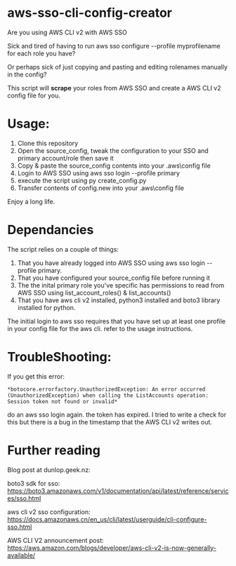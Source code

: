 # aws-sso-cli-config-creator
Are you using AWS CLI v2 with AWS SSO

Sick and tired of having to run aws sso configure --profile myprofilename for each role you have?

Or perhaps sick of just copying and pasting and editing rolenames manually in the config?

This script will **scrape** your roles from AWS SSO and create a AWS CLI v2 config file for you.

# Usage:
1. Clone this repository
2. Open the source_config, tweak the configuration to your SSO and primary account/role then save it
3. Copy & paste the source_config contents into your .aws\config file
4. Login to AWS SSO using aws sso login --profile primary
5. execute the script using py create_config.py
6. Transfer contents of config.new into your .aws\config file

Enjoy a long life.

# Dependancies
The script relies on a couple of things:

1. That you have already logged into AWS SSO using aws sso login --profile primary.
2. That you have configured your source_config file before running it
3. The the inital primary role you've specific has permissions to read from AWS SSO using list_account_roles() & list_accounts()
4. That you have aws cli v2 installed, python3 installed and boto3 library installed for python.

The initial login to aws sso requires that you have set up at least one profile in your config file for the aws cli. refer to the usage instructions.

# TroubleShooting:
If you get this error:

	*botocore.errorfactory.UnauthorizedException: An error occurred (UnauthorizedException) when calling the ListAccounts operation: Session token not found or invalid*

do an aws sso login again. the token has expired. I tried to write a check for this but there is a bug in the timestamp that the AWS CLI v2 writes out.

# Further reading
Blog post at dunlop.geek.nz: 

boto3 sdk for sso: https://boto3.amazonaws.com/v1/documentation/api/latest/reference/services/sso.html

aws cli v2 sso configuration: https://docs.amazonaws.cn/en_us/cli/latest/userguide/cli-configure-sso.html

AWS CLI V2 announcement post: https://aws.amazon.com/blogs/developer/aws-cli-v2-is-now-generally-available/